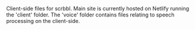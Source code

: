 Client-side files for scrbbl. Main site is currently hosted on Netlify running the 'client' folder. The 'voice' folder contains files relating to speech processing on the client-side.
